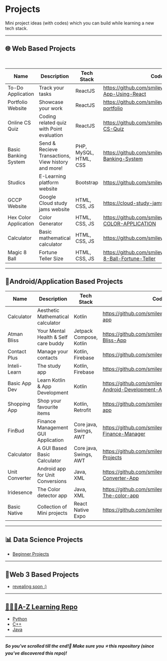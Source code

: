 # Projects
Mini project ideas (with codes) which you can build while learning a new tech stack.

<hr>

<h2>🌐 Web Based Projects</h2>
<br>

| Name               | Description | Tech Stack | Code  |
| ---                |     ---     |      ---   | ---   |
| To-Do Application | Track your tasks | ReactJS | https://github.com/smilewithkhushi/To-Do-App-Using-React |
| Portfolio Website | Showcase your work | ReactJS | https://github.com/smilewithkhushi/sample-portfolio |
| Online CS Quiz | Coding related quiz with Point evaluation | ReactJS| https://github.com/smilewithkhushi/Online-CS-Quiz |
| Basic Banking System | Send & Recieve Transactions, View history and more! | PHP, MySQL, HTML, CSS | https://github.com/smilewithkhushi/Basic-Banking-System |
| Studics | E-Learning platform website | Bootstrap |https://github.com/smilewithkhushi/studics |
| GCCP Website | Google Cloud study jams website | HTML, CSS, JS | https://cloud-study-jams-2023.vercel.app/ |
| Hex Color Application | Color Generator | HTML, CSS, JS | https://github.com/smilewithkhushi/HEX-COLOR-APPLICATION |
| Calculator | Basic mathematical calculator | HTML, CSS, JS | https://github.com/smilewithkhushi/Calculator |
| Magic 8 Ball | Fortune Teller Size | HTML, CSS, JS | https://github.com/smilewithkhushi/Magic-8-Ball-Fortune-Teller |

<hr>
<h2>📱Android/Application Based Projects</h2>

| Name               | Description | Tech Stack | Code  |
| ---                |     ---     |      ---   | ---   |
| Calculator | Aesthetic Mathematical calculator | Kotlin | https://github.com/smilewithkhushi/calculator-app |
| Atman Bliss | Your Mental Health & Self care buddy | Jetpack Compose, Kotlin |https://github.com/smilewithkhushi/Atman-Bliss-App |
| Contact Plus | Manage your contacts | Kotlin, Firebase | https://github.com/smilewithkhushi/ContactPlus |
| Inteli-Learn | The study app | Kotlin, Firebase | https://github.com/smilewithkhushi/IntelliLearn | 
| Basic App Dev | Learn Kotlin & App Development | Kotlin | https://github.com/smilewithkhushi/Learn-Android-Development-App |
| Shopping App | Shop your favourite items | Kotlin, Retrofit | https://github.com/smilewithkhushi/shopping-app |
| FinBud | Finance Management GUI Application | Core java, Swings, AWT | https://github.com/smilewithkhushi/FinBud-Finance-Manager |
| Calculator | A GUI Based Basic Calculator | Core java, Swings, AWT |https://github.com/smilewithkhushi/Java-Projects |
| Unit Converter | Android app for Unit Conversions | Java, XML | https://github.com/smilewithkhushi/Unit-Converter-App | 
| Iridesence | The Color detector app | Java, XML | https://github.com/smilewithkhushi/Iridesence-The-color-app |
| Basic Native | Collection of Mini projects | React Native Expo | https://github.com/smilewithkhushi/BasicNative |

<hr>
<h2>📊 Data Science Projects</h2>
<ul>
  <li><a href="https://github.com/smilewithkhushi/Data-Science-Projects">Beginner Projects</a></li>
</ul>
<hr>
<h2>🖤Web 3 Based Projects</h2>
<ul>
  <li><a href="https://github.com/smilewithkhushi"> revealing soon :)</li>
</ul>
<hr>
<h2>👩🏻‍🏫A-Z Learning Repo</h2>
<ul>
  <li><a href="https://github.com/smilewithkhushi/Everything-with-Python">Python</a></li>
  <li><a href="https://github.com/smilewithkhushi/Everything-with-CPP">C++</a></li>
  <li><a href="https://github.com/smilewithkhushi/Everything-with-Java">Java</a></li>
</ul>
<hr>
<h5> So you've scrolled till the end!👀 Make sure you ⭐ this repository (since you've discovered this repo)!</h5>
<h6>  </h6>
